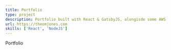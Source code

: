 ```yaml
---
title: Portfolio
type: project
description: Portfolio built with React & GatsbyJS, alongisde some AWS Lambda functions.
url: https://theomjones.com
skills: ['React', 'NodeJS']
---
```


Portfolio
